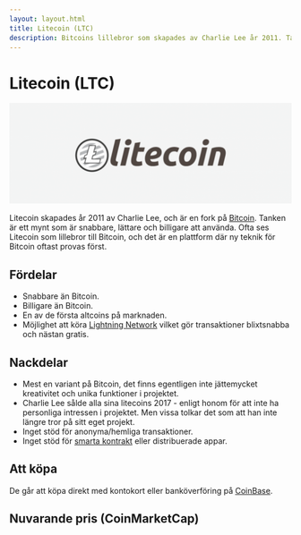 ```yaml
---
layout: layout.html
title: Litecoin (LTC)
description: Bitcoins lillebror som skapades av Charlie Lee år 2011. Tanken är en snabbare, lättare och billigare valuta än BTC.
---
```


# Litecoin (LTC)

![Litecoin](../img/litecoin.png 'Litecoin')

Litecoin skapades år 2011 av Charlie Lee, och är en fork på [Bitcoin](bitcoin.md). Tanken är ett mynt som är snabbare, lättare och billigare att använda. Ofta ses Litecoin som lillebror till Bitcoin, och det är en plattform där ny teknik för Bitcoin oftast provas först.

## Fördelar

-   Snabbare än Bitcoin.
-   Billigare än Bitcoin.
-   En av de första altcoins på marknaden.
-   Möjlighet att köra [Lightning Network](../tekniker/lightning-network.md) vilket gör transaktioner blixtsnabba och nästan gratis.

## Nackdelar

-   Mest en variant på Bitcoin, det finns egentligen inte jättemycket kreativitet och unika funktioner i projektet.
-   Charlie Lee sålde alla sina litecoins 2017 - enligt honom för att inte ha personliga intressen i projektet. Men vissa tolkar det som att han inte längre tror på sitt eget projekt.
-   Inget stöd för anonyma/hemliga transaktioner.
-   Inget stöd för [smarta kontrakt](../tekniker/smarta-kontrakt.md) eller distribuerade appar.

## Att köpa

De går att köpa direkt med kontokort eller banköverföring på [CoinBase](https://www.coinbase.com/).

## Nuvarande pris (CoinMarketCap)

<coingecko-coin-ticker-widget currency="sek" coin-id="litecoin" locale="en"></coingecko-coin-ticker-widget>
